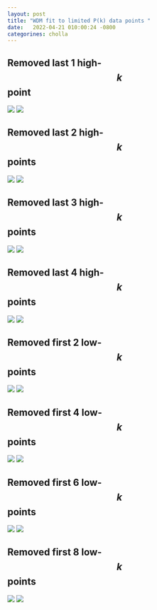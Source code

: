 ```yaml
---
layout: post
title: "WDM fit to limited P(k) data points "
date:   2022-04-21 010:00:24 -0800
categorines: cholla
---
```



## Removed last 1 high-$$k$$ point
<img src="{{ site.url }}assets/images/wdm_limited_fit/corner_wdm_noHighK_1.png">
<img src="{{ site.url }}assets/images/wdm_limited_fit/flux_ps_wdm_noHighK_1.png">

## Removed last 2 high-$$k$$ points
<img src="{{ site.url }}assets/images/wdm_limited_fit/corner_wdm_noHighK_2.png">
<img src="{{ site.url }}assets/images/wdm_limited_fit/flux_ps_wdm_noHighK_2.png">

## Removed last 3 high-$$k$$ points
<img src="{{ site.url }}assets/images/wdm_limited_fit/corner_wdm_noHighK_3.png">
<img src="{{ site.url }}assets/images/wdm_limited_fit/flux_ps_wdm_noHighK_3.png">

## Removed last 4 high-$$k$$ points
<img src="{{ site.url }}assets/images/wdm_limited_fit/corner_wdm_noHighK_4.png">
<img src="{{ site.url }}assets/images/wdm_limited_fit/flux_ps_wdm_noHighK_4.png">

## Removed first 2 low-$$k$$ points
<img src="{{ site.url }}assets/images/wdm_limited_fit/corner_wdm_noLowK_2.png">
<img src="{{ site.url }}assets/images/wdm_limited_fit/flux_ps_wdm_noLowK_2.png">

## Removed first 4 low-$$k$$ points
<img src="{{ site.url }}assets/images/wdm_limited_fit/corner_wdm_noLowK_4.png">
<img src="{{ site.url }}assets/images/wdm_limited_fit/flux_ps_wdm_noLowK_4.png">

## Removed first 6 low-$$k$$ points
<img src="{{ site.url }}assets/images/wdm_limited_fit/corner_wdm_noLowK_6.png">
<img src="{{ site.url }}assets/images/wdm_limited_fit/flux_ps_wdm_noLowK_6.png">

## Removed first 8 low-$$k$$ points
<img src="{{ site.url }}assets/images/wdm_limited_fit/corner_wdm_noLowK_8.png">
<img src="{{ site.url }}assets/images/wdm_limited_fit/flux_ps_wdm_noLowK_8.png">
